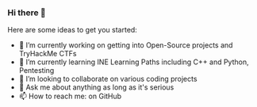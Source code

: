 ### Hi there 👋

<!--
**rgndev/rgndev** is a ✨ _special_ ✨ repository because its `README.md` (this file) appears on your GitHub profile.
-->

Here are some ideas to get you started:

- 🔭 I’m currently working on getting into Open-Source projects and TryHackMe CTFs
- 🌱 I’m currently learning INE Learning Paths including C++ and Python, Pentesting
- 👯 I’m looking to collaborate on various coding projects 
- 💬 Ask me about anything as long as it's serious
- 📫 How to reach me: on GitHub


